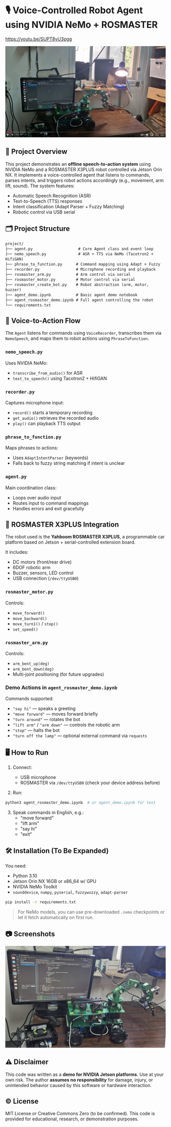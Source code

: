 
# 🎙️ Voice-Controlled Robot Agent using NVIDIA NeMo + ROSMASTER

https://youtu.be/SUPT8yU3pgg

[![Voice Agent Rosmaster](demo_image2.png)](https://youtu.be/SUPT8yU3pgg "Voice Agent Rosmaster")

## 🧠 Project Overview

This project demonstrates an **offline speech-to-action system** using NVIDIA NeMo and a ROSMASTER X3PLUS robot controlled via Jetson Orin NX. It implements a voice-controlled agent that listens to commands, parses intents, and triggers robot actions accordingly (e.g., movement, arm lift, sound). The system features:

- Automatic Speech Recognition (ASR)
- Text-to-Speech (TTS) responses
- Intent classification (Adapt Parser + Fuzzy Matching)
- Robotic control via USB serial

## 🗂️ Project Structure

```
project/
├── agent.py                    # Core Agent class and event loop
├── nemo_speech.py              # ASR + TTS via NeMo (Tacotron2 + HifiGAN)
├── phrase_to_function.py      # Command mapping using Adapt + Fuzzy
├── recorder.py                # Microphone recording and playback
├── rosmaster_arm.py           # Arm control via serial
├── rosmaster_motor.py         # Motor control via serial
├── rosmaster_create_bot.py    # Robot abstraction (arm, motor, buzzer)
├── agent_demo.ipynb           # Basic agent demo notebook
├── agent_rosmaster_demo.ipynb # Full agent controlling the robot
└── requirements.txt
```

## 🎤 Voice-to-Action Flow

The `Agent` listens for commands using `VoiceRecorder`, transcribes them via `NemoSpeech`, and maps them to robot actions using `PhraseToFunction`.

### `nemo_speech.py`
Uses NVIDIA NeMo:
- `transcribe_from_audio()` for ASR
- `text_to_speech()` using Tacotron2 + HifiGAN

### `recorder.py`
Captures microphone input:
- `record()` starts a temporary recording
- `get_audio()` retrieves the recorded audio
- `play()` can playback TTS output

### `phrase_to_function.py`
Maps phrases to actions:
- Uses `AdaptIntentParser` (keywords)
- Falls back to fuzzy string matching if intent is unclear

### `agent.py`
Main coordination class:
- Loops over audio input
- Routes input to command mappings
- Handles errors and exit gracefully

## 🤖 ROSMASTER X3PLUS Integration

The robot used is the **Yahboom ROSMASTER X3PLUS**, a programmable car platform based on Jetson + serial-controlled extension board.

It includes:
- DC motors (front/rear drive)
- 6DOF robotic arm
- Buzzer, sensors, LED control
- USB connection (`/dev/ttyUSB0`)

### `rosmaster_motor.py`
Controls:
- `move_forward()`
- `move_backward()`
- `move_turn1()` / `stop()`
- `set_speed()`

### `rosmaster_arm.py`
Controls:
- `arm_bent_up(deg)`
- `arm_bent_down(deg)`
- Multi-joint positioning (for future upgrades)

### Demo Actions in `agent_rosmaster_demo.ipynb`

Commands supported:
- `"say hi"` — speaks a greeting
- `"move forward"` — moves forward briefly
- `"turn around"` — rotates the bot
- `"lift arm"` / `"arm down"` — controls the robotic arm
- `"stop"` — halts the bot
- `"turn off the lamp"` — optional external command via `requests`

## 🖥️ How to Run

1. Connect:
   - USB microphone
   - ROSMASTER via `/dev/ttyUSB0` (check your device address before)

2. Run:

```bash
python3 agent_rosmaster_demo.ipynb  # or agent_demo.ipynb for test
```

3. Speak commands in English, e.g.:
   - "move forward"
   - "lift arm"
   - "say hi"
   - "exit"

## 🛠 Installation (To Be Expanded)

You need:
- Python 3.10
- Jetson Orin NX 16GB or x86_64 w/ GPU
- NVIDIA NeMo Toolkit
- `sounddevice`, `numpy`, `pyserial`, `fuzzywuzzy`, `adapt-parser`

```bash
pip install -r requirements.txt
```

> For NeMo models, you can use pre-downloaded `.nemo` checkpoints or let it fetch automatically on first run.

## 📷 Screenshots

![Robot Listening](demo_image.png)

## ⚠️ Disclaimer

This code was written as a **demo for NVIDIA Jetson platforms**. Use at your own risk. The author **assumes no responsibility** for damage, injury, or unintended behavior caused by this software or hardware interaction.

## © License

MIT License or Creative Commons Zero (to be confirmed). This code is provided for educational, research, or demonstration purposes.
